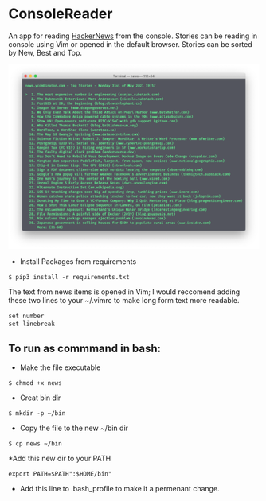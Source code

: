 # ConsoleReader
An app for reading [HackerNews](https://news.ycombinator.com) from the console. Stories can be reading in console using Vim or opened in the default browser. Stories can be sorted by New, Best and Top.

![ConsoleReader Screen Shot](/image/ConsoleReader.png?raw=true "ConsoleReader Screen Shot")


* Install Packages from requirements

```
$ pip3 install -r requirements.txt
```

The text from news items is opened in Vim; I would reccomend adding these two lines to your ~/.vimrc to make long form text more readable.

```
set number
set linebreak
```

## To run as commmand in bash:
* Make the file executable

```
$ chmod +x news
```

* Creat bin dir

```
$ mkdir -p ~/bin
```
* Copy the file to the new ~/bin dir

```
$ cp news ~/bin
```
 *Add this new dir to your PATH

```
export PATH=$PATH":$HOME/bin"
```

* Add this line to .bash_profile to make it a permenant change.